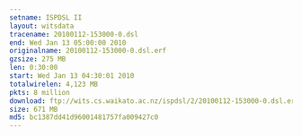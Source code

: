 ```yaml
---
setname: ISPDSL II
layout: witsdata
tracename: 20100112-153000-0.dsl
end: Wed Jan 13 05:00:00 2010
originalname: 20100112-153000-0.dsl.erf
gzsize: 275 MB
len: 0:30:00
start: Wed Jan 13 04:30:01 2010
totalwirelen: 4,123 MB
pkts: 8 million
download: ftp://wits.cs.waikato.ac.nz/ispdsl/2/20100112-153000-0.dsl.erf.gz
size: 671 MB
md5: bc1387dd41d96001481757fa009427c0
---
```

